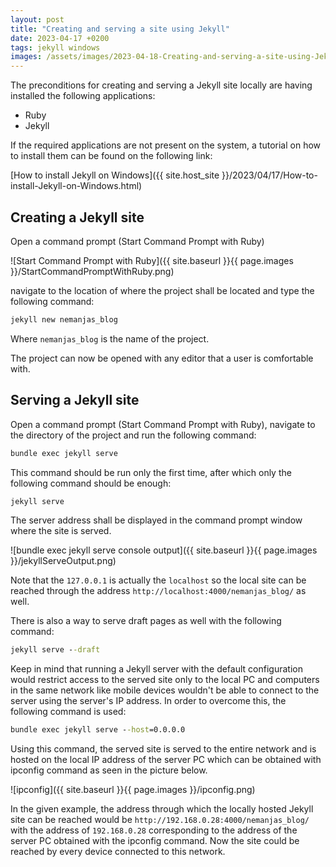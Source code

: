 ```yaml
---
layout: post
title: "Creating and serving a site using Jekyll"
date: 2023-04-17 +0200
tags: jekyll windows
images: /assets/images/2023-04-18-Creating-and-serving-a-site-using-Jekyll
---
```


The preconditions for creating and serving a Jekyll site locally are having installed the following applications:
- Ruby
- Jekyll

If the required applications are not present on the system, a tutorial on how to install them can be found on the following link:

[How to install Jekyll on Windows]({{ site.host_site }}/2023/04/17/How-to-install-Jekyll-on-Windows.html)

## Creating a Jekyll site
Open a command prompt (Start Command Prompt with Ruby)

![Start Command Prompt with Ruby]({{ site.baseurl }}{{ page.images }}/StartCommandPromptWithRuby.png)

navigate to the location of where the project shall be located and type the following command:
```cmd
jekyll new nemanjas_blog
```
Where `nemanjas_blog` is the name of the project.

The project can now be opened with any editor that a user is comfortable with.

## Serving a Jekyll site
Open a command prompt (Start Command Prompt with Ruby), navigate to the directory of the project and run the following command:
```cmd
bundle exec jekyll serve
```
This command should be run only the first time, after which only the following command should be enough:
```cmd
jekyll serve
```
The server address shall be displayed in the command prompt window where the site is served.

![bundle exec jekyll serve console output]({{ site.baseurl }}{{ page.images }}/jekyllServeOutput.png)

Note that the `127.0.0.1` is actually the `localhost` so the local site can be reached through the address `http://localhost:4000/nemanjas_blog/` as well.

There is also a way to serve draft pages as well with the following command:
```cmd
jekyll serve --draft
```

Keep in mind that running a Jekyll server with the default configuration would restrict access to the served site only to the local PC and computers in the same network like mobile devices wouldn't be able to connect to the server using the server's IP address. In order to overcome this, the following command is used:
```cmd
bundle exec jekyll serve --host=0.0.0.0
```
Using this command, the served site is served to the entire network and is hosted on the local IP address of the server PC which can be obtained with ipconfig command as seen in the picture below.

![ipconfig]({{ site.baseurl }}{{ page.images }}/ipconfig.png)

In the given example, the address through which the locally hosted Jekyll site can be reached would be `http://192.168.0.28:4000/nemanjas_blog/` with the address of `192.168.0.28` corresponding to the address of the server PC obtained with the ipconfig command. Now the site could be reached by every device connected to this network.